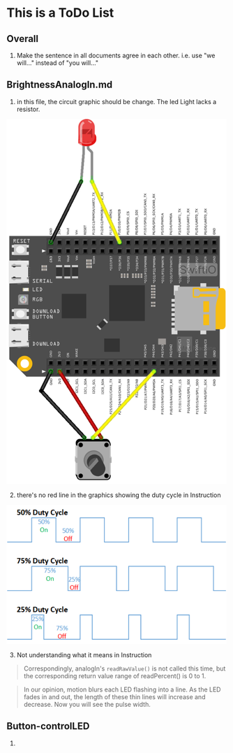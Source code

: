 # This is a ToDo List

## Overall

1.  Make the sentence in all documents agree in each other. i.e. use "we will..." instead of "you will..."



## BrightnessAnalogIn.md

1. in this file, the circuit graphic should be change. The led Light lacks a resistor.

![](../../.gitbook/assets/BrightnessAnalogIn/03.png)

2. there's no red line in the graphics showing the duty cycle in Instruction

![](../../.gitbook/assets/BrightnessAnalogIn/Duty_Cycle_Examples.png)

3. Not understanding what it means in Instruction

>Correspondingly, analogIn's `readRawValue()` is not called this time, but the corresponding return value range of readPercent() is 0 to 1.

>In our opinion, motion blurs each LED flashing into a line. As the LED fades in and out, the length of these thin lines will increase and decrease. Now you will see the pulse width.

## Button-controlLED

1. 